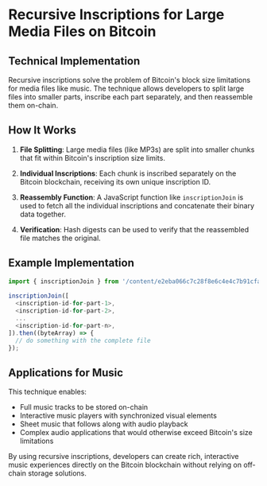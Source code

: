 # Recursive Inscriptions for Large Media Files on Bitcoin

## Technical Implementation

Recursive inscriptions solve the problem of Bitcoin's block size limitations for media files like music. The technique allows developers to split large files into smaller parts, inscribe each part separately, and then reassemble them on-chain.

## How It Works

1. **File Splitting**: Large media files (like MP3s) are split into smaller chunks that fit within Bitcoin's inscription size limits.

2. **Individual Inscriptions**: Each chunk is inscribed separately on the Bitcoin blockchain, receiving its own unique inscription ID.

3. **Reassembly Function**: A JavaScript function like `inscriptionJoin` is used to fetch all the individual inscriptions and concatenate their binary data together.

4. **Verification**: Hash digests can be used to verify that the reassembled file matches the original.

## Example Implementation

```javascript
import { inscriptionJoin } from '/content/e2eba066c7c28f8e6c4e4c7b91cfa4cbc8e9e0de8e30c95d47709bb8d81048bci0';  
  
inscriptionJoin([  
  <inscription-id-for-part-1>,  
  <inscription-id-for-part-2>,  
  ...  
  <inscription-id-for-part-n>,  
]).then((byteArray) => {   
  // do something with the complete file   
});
```

## Applications for Music

This technique enables:

- Full music tracks to be stored on-chain
- Interactive music players with synchronized visual elements
- Sheet music that follows along with audio playback
- Complex audio applications that would otherwise exceed Bitcoin's size limitations

By using recursive inscriptions, developers can create rich, interactive music experiences directly on the Bitcoin blockchain without relying on off-chain storage solutions.
